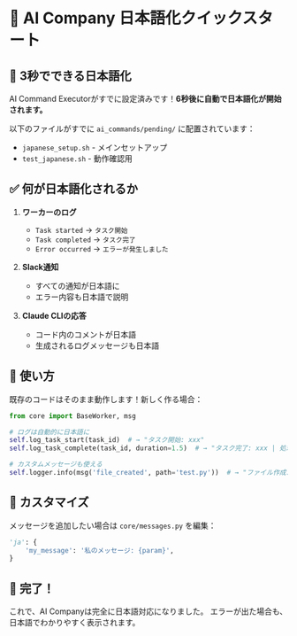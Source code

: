 # 🚀 AI Company 日本語化クイックスタート

## 🎯 3秒でできる日本語化

AI Command Executorがすでに設定済みです！**6秒後に自動で日本語化が開始されます。**

以下のファイルがすでに `ai_commands/pending/` に配置されています：
- `japanese_setup.sh` - メインセットアップ
- `test_japanese.sh` - 動作確認用

## ✅ 何が日本語化されるか

1. **ワーカーのログ**
   - `Task started` → `タスク開始`
   - `Task completed` → `タスク完了`
   - `Error occurred` → `エラーが発生しました`

2. **Slack通知**
   - すべての通知が日本語に
   - エラー内容も日本語で説明

3. **Claude CLIの応答**
   - コード内のコメントが日本語
   - 生成されるログメッセージも日本語

## 📝 使い方

既存のコードはそのまま動作します！新しく作る場合：

```python
from core import BaseWorker, msg

# ログは自動的に日本語に
self.log_task_start(task_id)  # → "タスク開始: xxx"
self.log_task_complete(task_id, duration=1.5)  # → "タスク完了: xxx | 処理時間: 1.50秒"

# カスタムメッセージも使える
self.logger.info(msg('file_created', path='test.py'))  # → "ファイル作成: test.py"
```

## 🔧 カスタマイズ

メッセージを追加したい場合は `core/messages.py` を編集：
```python
'ja': {
    'my_message': '私のメッセージ: {param}',
}
```

## 🎉 完了！

これで、AI Companyは完全に日本語対応になりました。
エラーが出た場合も、日本語でわかりやすく表示されます。
